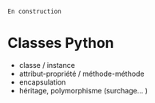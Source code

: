```{note}
En construction
```

# Classes Python

- classe / instance
- attribut-propriété / méthode-méthode
- encapsulation
- héritage, polymorphisme (surchage... )


